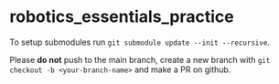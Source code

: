 # robotics_essentials_practice

To setup submodules run `git submodule update --init --recursive`.

Please **do not** push to the main branch, create a new branch with `git checkout -b <your-branch-name>` and make a PR on github.


